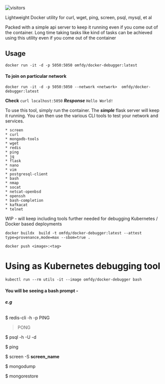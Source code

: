![visitors](https://visitor-badge.laobi.icu/badge?page_id=omfdydx.docker_debugger)

Lightweight Docker utility for curl, wget, ping, screen, psql, mysql, et al

Packed with a simple api server to keep it running even if you come out of the container. Long time taking tasks like 
<backup or restore> kind of tasks can be achieved using this utility even if you come out of the container  


## Usage
`docker run -it -d -p 5050:5050 omfdy/docker-debugger:latest`

#### To join on particular network

`docker run -it -d -p 5050:5050 --network <network>  omfdy/docker-debugger:latest`

**Check** `curl localhost:5050`
**_Response_** `Hello World!`

To use this tool, simply run the container. The _**simple**_ flask server will keep it running. 
You can then use the various CLI tools to test your network and services.

```
* screen
* curl
* mongodb-tools
* wget
* redis
* ping
* jq
* flask
* nano
* vim
* postgresql-client
* bash
* nmap
* socat 
* netcat-openbsd 
* openssh 
* bash-completion
* kafkacat
* telnet
```

WIP - will keep including tools further needed for debugging Kubernetes / Docker based deployments

`docker buildx  build -t omfdy/docker-debugger:latest --attest type=provenance,mode=max --sbom=true .`

`docker push <image>:<tag>`

# Using as Kubernetes debugging tool

`kubectl run --rm utils -it --image omfdy/docker-debugger bash`

#### You will be seeing a bash prompt - 
###### __*e.g*__
$ redis-cli -h <hostname> -p <port> PING
>PONG

$ psql -h <hostname> -U <user> -d <database>

$ ping <internal-service-name>

$ screen -S __screen_name__

$ mongodump <options> <connection-string>

$ mongorestore <options> <connection-string>
